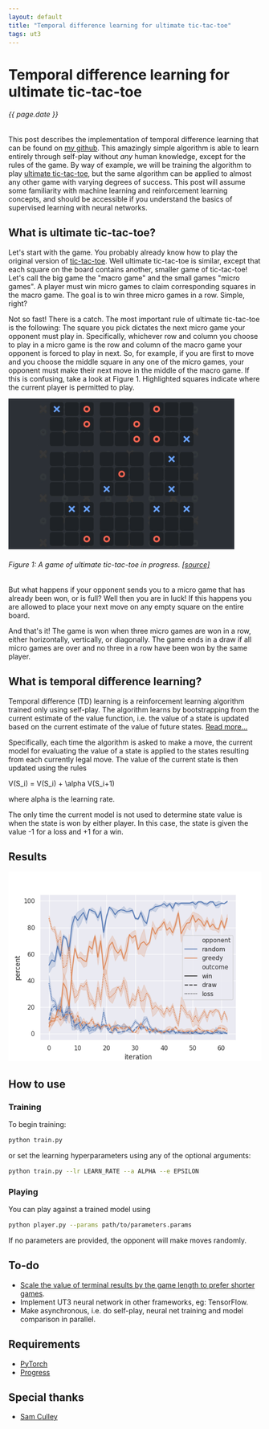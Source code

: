 ```yaml
---
layout: default
title: "Temporal difference learning for ultimate tic-tac-toe"
tags: ut3
---
```


[repo]: https://github.com/keeeal/temporal-ut3

# Temporal difference learning for ultimate tic-tac-toe
###### {{ page.date }}

This post describes the implementation of temporal difference learning that can be found on [my github][repo]. This amazingly simple algorithm is able to learn entirely through self-play without *any* human knowledge, except for the rules of the game. By way of example, we will be training the algorithm to play [ultimate tic-tac-toe](https://en.wikipedia.org/wiki/Ultimate_tic-tac-toe), but the same algorithm can be applied to almost any other game with varying degrees of success. This post will assume some familiarity with machine learning and reinforcement learning concepts, and should be accessible if you understand the basics of supervised learning with neural networks.

## What is ultimate tic-tac-toe?

Let's start with the game. You probably already know how to play the original version of [tic-tac-toe](https://en.wikipedia.org/wiki/Tic-tac-toe). Well ultimate tic-tac-toe is similar, except that each square on the board contains another, smaller game of tic-tac-toe! Let's call the big game the "macro game" and the small games "micro games". A player must win micro games to claim corresponding squares in the macro game. The goal is to win three micro games in a row. Simple, right?

Not so fast! There is a catch. The most important rule of ultimate tic-tac-toe is the following: The square you pick dictates the next micro game your opponent must play in. Specifically, whichever row and column you choose to play in a micro game is the row and column of the macro game your opponent is forced to play in next. So, for example, if you are first to move and you choose the middle square in any one of the micro games, your opponent must make their next move in the middle of the macro game. If this is confusing, take a look at Figure 1. Highlighted squares indicate where the current player is permitted to play.

![ultimate tic-tac-toe gif](/img/ut3.gif)
###### Figure 1: A game of ultimate tic-tac-toe in progress. [[source]](https://playground.riddles.io/competitions/ultimate-tic-tac-toe/how-to-play)

But what happens if your opponent sends you to a micro game that has already been won, or is full? Well then you are in luck! If this happens you are allowed to place your next move on any empty square on the entire board.

And that's it! The game is won when three micro games are won in a row, either horizontally, vertically, or diagonally. The game ends in a draw if all micro games are over and no three in a row have been won by the same player.

## What is temporal difference learning?

Temporal difference (TD) learning is a reinforcement learning algorithm trained only using self-play. The algorithm learns by bootstrapping from the current estimate of the value function, i.e. the value of a state is updated based on the current estimate of the value of future states. [Read more...](https://en.wikipedia.org/wiki/Temporal_difference_learning)

Specifically, each time the algorithm is asked to make a move, the current model for evaluating the value of a state is applied to the states resulting from each currently legal move. The value of the current state is then updated using the rules

V(S_i) = V(S_i) + \alpha V(S_i+1)

where alpha is the learning rate.

The only time the current model is not used to determine state value is when the state is won by either player. In this case, the state is given the value -1 for a loss and +1 for a win.

## Results

![ultimate tic-tac-toe results](/img/td-ut3-results.png)

## How to use

### Training

To begin training:

```bash
python train.py
```

or set the learning hyperparameters using any of the optional arguments:

```bash
python train.py --lr LEARN_RATE --a ALPHA --e EPSILON
```

### Playing

You can play against a trained model using

```bash
python player.py --params path/to/parameters.params
```

If no parameters are provided, the opponent will make moves randomly.

## To-do
 - [Scale the value of terminal results by the game length to prefer shorter games](https://medium.com/oracledevs/lessons-from-alphazero-connect-four-e4a0ae82af68).
 - Implement UT3 neural network in other frameworks, eg: TensorFlow.
 - Make asynchronous, i.e. do self-play, neural net training and model comparison in parallel.

## Requirements
 - [PyTorch](https://pytorch.org/)
 - [Progress](https://pypi.org/project/progress/)

## Special thanks
 - [Sam Culley](https://github.com/swculley)
